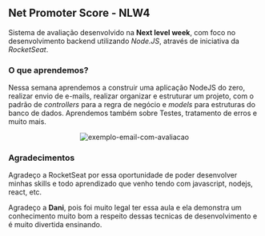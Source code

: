 ## Net Promoter Score - NLW4

Sistema de avaliação desenvolvido na **Next level week**, com foco no desenvolvimento backend utilizando *Node.JS*, através de iniciativa da *RocketSeat*.

### O que aprendemos?

Nessa semana aprendemos a construir uma aplicação NodeJS do zero, realizar envio de e-mails, realizar organizar e estruturar um projeto, com o padrão de *controllers* para a regra de negócio e *models* para estruturas do banco de dados. Aprendemos também sobre Testes, tratamento de erros e muito mais. 

<div align="center">
  <img src="https://user-images.githubusercontent.com/45085894/109423103-05eb0400-79bd-11eb-9453-28e907f6aaa9.png" alt="exemplo-email-com-avaliacao"></img>
</div>


### Agradecimentos

Agradeço a RocketSeat por essa oportunidade de poder desenvolver minhas skills e todo aprendizado que venho tendo com javascript, nodejs, react, etc.

Agradeço a **Dani**, pois foi muito legal ter essa aula e ela demonstra um conhecimento muito bom a respeito dessas tecnicas de desenvolvimento e é muito divertida ensinando.